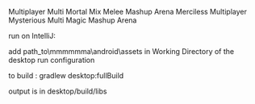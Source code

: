 Multiplayer Multi Mortal Mix Melee Mashup Arena
Merciless Multiplayer Mysterious Multi Magic Mashup Arena

run on IntelliJ:

add path_to\mmmmmma\android\assets in Working Directory of the desktop run configuration

to build :
gradlew desktop:fullBuild

output is in desktop/build/libs